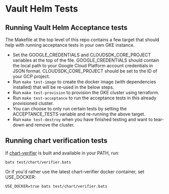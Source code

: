 # Vault Helm Tests

## Running Vault Helm Acceptance tests

The Makefile at the top level of this repo contains a few target that should help with running acceptance tests in your own GKE instance.

* Set the GOOGLE_CREDENTIALS and CLOUDSDK_CORE_PROJECT variables at the top of the file. GOOGLE_CREDENTIALS should contain the local path to your Google Cloud Platform account credentials in JSON format. CLOUDSDK_CORE_PROJECT should be set to the ID of your GCP project.
* Run `make test-image` to create the docker image (with dependencies installed) that will be re-used in the below steps.
* Run `make test-provision` to provision the GKE cluster using terraform.
* Run `make test-acceptance` to run the acceptance tests in this already provisioned cluster.
* You can choose to only run certain tests by setting the ACCEPTANCE_TESTS variable and re-running the above target.
* Run `make test-destroy` when you have finished testing and want to tear-down and remove the cluster.

## Running chart verification tests

If [chart-verifier](https://github.com/redhat-certification/chart-verifier) is built and available in your PATH, run:

    bats test/chart/verifier.bats

Or if you'd rather use the latest chart-verifier docker container, set
USE_DOCKER:

    USE_DOCKER=true bats test/chart/verifier.bats
